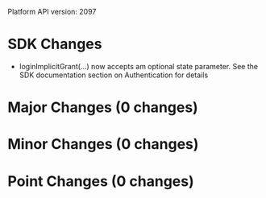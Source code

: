 Platform API version: 2097


# SDK Changes

* loginImplicitGrant(...) now accepts am optional state parameter. See the SDK documentation section on Authentication for details

# Major Changes (0 changes)


# Minor Changes (0 changes)


# Point Changes (0 changes)
